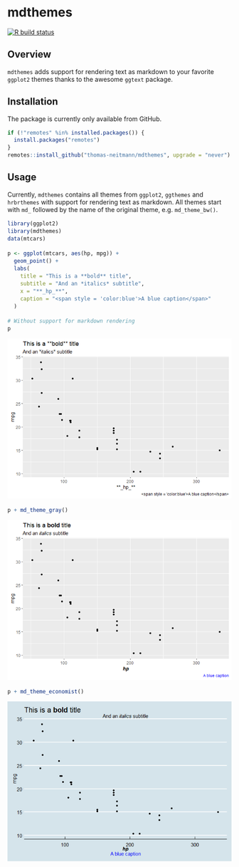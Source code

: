 mdthemes
================

[![R build status](https://github.com/thomas-neitmann/mdthemes/workflows/R-CMD-check/badge.svg)](https://github.com/thomas-neitmann/mdthemes/actions)

Overview
--------

`mdthemes` adds support for rendering text as markdown to your favorite `ggplot2` themes thanks to the awesome `ggtext` package.

Installation
------------

The package is currently only available from GitHub.

``` r
if (!"remotes" %in% installed.packages()) {
  install.packages("remotes")
}
remotes::install_github("thomas-neitmann/mdthemes", upgrade = "never")
```

Usage
-----

Currently, `mdthemes` contains all themes from `ggplot2`, `ggthemes` and `hrbrthemes` with support for rendering text as markdown. All themes start with `md_` followed by the name of the original theme, e.g. `md_theme_bw()`.

``` r
library(ggplot2)
library(mdthemes)
data(mtcars)

p <- ggplot(mtcars, aes(hp, mpg)) +
  geom_point() +
  labs(
    title = "This is a **bold** title",
    subtitle = "And an *italics* subtitle",
    x = "**_hp_**",
    caption = "<span style = 'color:blue'>A blue caption</span>"
  )

# Without support for markdown rendering
p
```

![](README_files/figure-markdown_github/unnamed-chunk-1-1.png)

``` r
p + md_theme_gray()
```

![](README_files/figure-markdown_github/unnamed-chunk-1-2.png)

``` r
p + md_theme_economist()
```

![](README_files/figure-markdown_github/unnamed-chunk-1-3.png)
